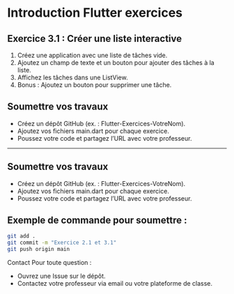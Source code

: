 # Introduction Flutter exercices

## Exercice 3.1 : Créer une liste interactive

1. Créez une application avec une liste de tâches vide. 
2. Ajoutez un champ de texte et un bouton pour ajouter des tâches à la liste. 
3. Affichez les tâches dans une ListView. 
4. Bonus : Ajoutez un bouton pour supprimer une tâche. 

## Soumettre vos travaux

- Créez un dépôt GitHub (ex. : Flutter-Exercices-VotreNom). 
- Ajoutez vos fichiers main.dart pour chaque exercice. 
- Poussez votre code et partagez l’URL avec votre professeur. 

---

## Soumettre vos travaux

- Créez un dépôt GitHub (ex. : Flutter-Exercices-VotreNom). 
- Ajoutez vos fichiers main.dart pour chaque exercice. 
- Poussez votre code et partagez l’URL avec votre professeur. 

## Exemple de commande pour soumettre :

```bash
git add . 
git commit -m "Exercice 2.1 et 3.1" 
git push origin main
```

Contact
Pour toute question :
- Ouvrez une Issue sur le dépôt. 
- Contactez votre professeur via email ou votre plateforme de classe. 
